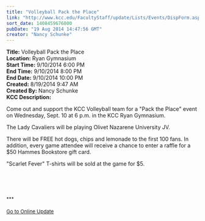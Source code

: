```yaml
---
title: "Volleyball Pack the Place"
link: "http://www.kcc.edu/FacultyStaff/update/Lists/Events/DispForm.aspx?ID=570"
sort_date: 1408459676000
pubDate: "19 Aug 2014 14:47:56 GMT"
creator: "Nancy Schunke"
---
```


<div><b>Title:</b> Volleyball Pack the Place</div>
<div><b>Location:</b> Ryan Gymnasium</div>
<div><b>Start Time:</b> 9/10/2014 6:00 PM</div>
<div><b>End Time:</b> 9/10/2014 8:00 PM</div>
<div><b>End Date:</b> 9/10/2014 10:00 PM</div>
<div><b>Created:</b> 8/19/2014 9:47 AM</div>
<div><b>Created By:</b> Nancy Schunke</div>
<div><b>KCC Description:</b> <div class="ExternalClassE4CDE4B21A4C409D9D4CB603FFF298D1">
<div>
<p>Come out and support the KCC Volleyball team for a &quot;Pack the Place&quot; event on Wednesday, Sept. 10 at 6 p.m. in the KCC Ryan Gymnasium. </p>
<p>The Lady Cavaliers will be playing Olivet Nazarene University JV.</p>
<p>There will be FREE hot dogs, chips and lemonade to the first 100 fans. In addition, every game attendee will receive a chance to enter a raffle for a $50 Hammes Bookstore gift card.</p>
<p>&quot;Scarlet Fever&quot; T-shirts will be sold at the game for $5.</p>
<p> </p>
<p> </p>
<div><font size="2">***</font></div>
<div><font size="2"></font> </div>
<div><a href="/FacultyStaff/update/Pages/dailyupdate.aspx"><font size="2">Go to Online Update</font></a></div>
<div> </div></div></div></div>
